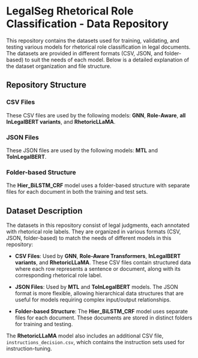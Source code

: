 # LegalSeg Rhetorical Role Classification - Data Repository

This repository contains the datasets used for training, validating, and testing various models for rhetorical role classification in legal documents. The datasets are provided in different formats (CSV, JSON, and folder-based) to suit the needs of each model. Below is a detailed explanation of the dataset organization and file structure.

## Repository Structure

### CSV Files

These CSV files are used by the following models: **GNN**, **Role-Aware**, **all InLegalBERT variants**, and **RhetoricLLaMA**.



### JSON Files

These JSON files are used by the following models: **MTL** and **ToInLegalBERT**.


### Folder-based Structure

The **Hier_BiLSTM_CRF** model uses a folder-based structure with separate files for each document in both the training and test sets.


## Dataset Description

The datasets in this repository consist of legal judgments, each annotated with rhetorical role labels. They are organized in various formats (CSV, JSON, folder-based) to match the needs of different models in this repository:

- **CSV Files**: Used by **GNN**, **Role-Aware Transformers**, **InLegalBERT variants**, and **RhetoricLLaMA**. These CSV files contain structured data where each row represents a sentence or document, along with its corresponding rhetorical role label.
  
- **JSON Files**: Used by **MTL** and **ToInLegalBERT** models. The JSON format is more flexible, allowing hierarchical data structures that are useful for models requiring complex input/output relationships.

- **Folder-based Structure**: The **Hier_BiLSTM_CRF** model uses separate files for each document. These documents are stored in distinct folders for training and testing.

The **RhetoricLLaMA** model also includes an additional CSV file, `instructions_decision.csv`, which contains the instruction sets used for instruction-tuning.
